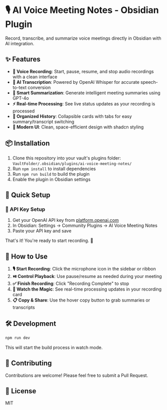 # 🎙️ AI Voice Meeting Notes - Obsidian Plugin

Record, transcribe, and summarize voice meetings directly in Obsidian with AI integration.

## ✨ Features

- **🎵 Voice Recording**: Start, pause, resume, and stop audio recordings with a clean interface
- **🤖 AI Transcription**: Powered by OpenAI Whisper for accurate speech-to-text conversion
- **📝 Smart Summarization**: Generate intelligent meeting summaries using GPT-4o
- **⚡ Real-time Processing**: See live status updates as your recording is processed
- **📂 Organized History**: Collapsible cards with tabs for easy summary/transcript switching
- **🎨 Modern UI**: Clean, space-efficient design with shadcn styling

## 📦 Installation

1. Clone this repository into your vault's plugins folder: `VaultFolder/.obsidian/plugins/ai-voice-meeting-notes/`
2. Run `npm install` to install dependencies
3. Run `npm run build` to build the plugin
4. Enable the plugin in Obsidian settings

## 🚀 Quick Setup

### 🔑 API Key Setup
1. Get your OpenAI API key from [platform.openai.com](https://platform.openai.com/api-keys)
2. In Obsidian: Settings → Community Plugins → AI Voice Meeting Notes
3. Paste your API key and save

That's it! You're ready to start recording. 🎉

## 🎯 How to Use

1. **🎙️ Start Recording**: Click the microphone icon in the sidebar or ribbon
2. **⏯️ Control Playback**: Use pause/resume as needed during your meeting
3. **✅ Finish Recording**: Click "Recording Complete" to stop
4. **👀 Watch the Magic**: See real-time processing updates in your recording card
5. **📋 Copy & Share**: Use the hover copy button to grab summaries or transcripts

## 🛠️ Development

```bash
npm run dev
```

This will start the build process in watch mode.

## 🤝 Contributing

Contributions are welcome! Please feel free to submit a Pull Request.

## 📄 License

MIT